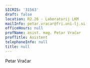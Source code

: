 ```yaml
---
SICRIS: '31563'
draft: false
location: R2.26 - Laboratorij LKM
mailInfo: petar.vracar@fri.uni-lj.si
officeHours: null
profName: asist. mag. Petar Vračar
profTitle: Asistent
telephoneInfo: null
title: null
---
```



Petar Vračar